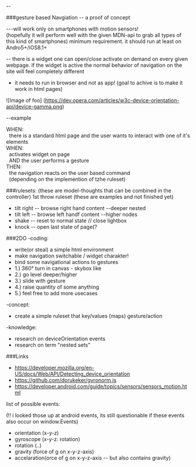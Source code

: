 --

###gesture based Navgiation -- a proof of concept

---will work only on smartphones with motion sensors!  
(hopefully it will perform well with the given MDN-api to grab all types of this kind of smartphones) 
minimum requirement. it should run at least on Andro5+/iOS8.1+

--
there is a widget one can open/close activate on demand on every given webpage.
if the widget is active the normal behavior of navigation on the site will feel completely different

- it needs to run in browser and not as app! (goal to achive is to make it work in html pages)

![Image of foo]
(https://dev.opera.com/articles/w3c-device-orientation-api/device-gamma.png)


--example

WHEN:<br/>
&nbsp;&nbsp;there is a standard html page and the user wants to interact with one of it's elements<br/>
WHEN:<br/>
&nbsp;&nbsp;activates widget on page<br/>
&nbsp;&nbsp;AND the user performs a gesture<br/>
THEN:<br/>
&nbsp;&nbsp;the navigation reacts on the user based command<br/>
&nbsp;&nbsp;(depending on the implemention of tzhe ruleset)<br/>


###rulesets: (these are model-thoughts that can be combined in the controller)
1st throw ruleset (these are examples and not finished yet)
- tilt right -- browse right hand content --deeper nested 
- tilt left -- browse left handf content --higher nodes
- shake -- reset to normal state // close lightbox
- knock -- open last state of page(? 


###2DO
-coding:
  - write(or steal) a simple html environment
  - make navigation switchable / widget charakter!
  - bind some navigational actions to gestures
  - 1.) 360° turn in canvas - skybox like
  - 2.) go level deeper/higher
  - 3.) slide with gesture 
  - 4.) raise quantity of some anything
  - 5.) feel free to add more usecases

-concept:
  - create a simple ruleset that key/values (maps) gesture/action


-knowledge:
  - research on deviceOrientation events
  - research on term "nested sets"


###Links
- https://developer.mozilla.org/en-US/docs/Web/API/Detecting_device_orientation
- https://github.com/dorukeker/gyronorm.js
- https://developer.android.com/guide/topics/sensors/sensors_motion.html


list of possible events: 

(!! i looked those up at android events, its still questionable if these events also occur on window.Events)

- orientation (x-y-z) 
- gyroscope (x-y-z: rotation)
- rotation (..)
- gravity (force of g on x-y-z-axis)
- accelaration(orce of g on x-y-z-axis -- but also contains gravity)
